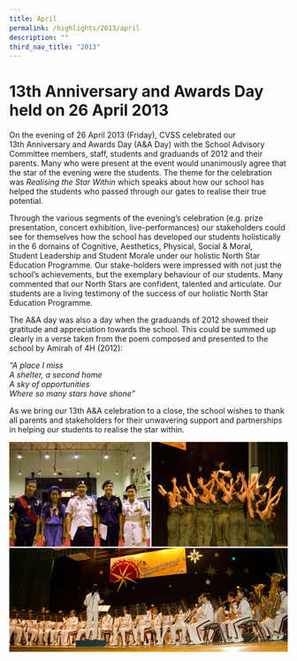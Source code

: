 ```yaml
---
title: April
permalink: /highlights/2013/april
description: ""
third_nav_title: "2013"
---
```

# 13th Anniversary and Awards Day held on 26 April 2013

On the evening of 26 April 2013 (Friday), CVSS celebrated our 13th Anniversary and Awards Day (A&A Day) with the School Advisory Committee members, staff, students and graduands of 2012 and their parents. Many who were present at the event would unanimously agree that the star of the evening were the students. The theme for the celebration was _Realising the Star Within_ which speaks about how our school has helped the students who passed through our gates to realise their true potential.

Through the various segments of the evening’s celebration (e.g. prize presentation, concert exhibition, live-performances) our stakeholders could see for themselves how the school has developed our students holistically in the 6 domains of Cognitive, Aesthetics, Physical, Social & Moral, Student Leadership and Student Morale under our holistic North Star Education Programme. Our stake-holders were impressed with not just the school’s achievements, but the exemplary behaviour of our students. Many commented that our North Stars are confident, talented and articulate. Our students are a living testimony of the success of our holistic North Star Education Programme.

The A&A day was also a day when the graduands of 2012 showed their gratitude and appreciation towards the school. This could be summed up clearly in a verse taken from the poem composed and presented to the school by Amirah of 4H (2012):

_“A place I miss <br>
A shelter, a second home <br>
A sky of opportunities  <br>
Where so many stars have shone”_

As we bring our 13th A&A celebration to a close, the school wishes to thank all parents and stakeholders for their unwavering support and partnerships in helping our students to realise the star within.

![](/images/13th01.jpeg)